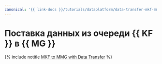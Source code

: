 ```yaml
---
canonical: '{{ link-docs }}/tutorials/dataplatform/data-transfer-mkf-mmg'
---
```


# Поставка данных из очереди {{ KF }} в {{ MG }}

{% include notitle [MKF to MMG with Data Transfer](../../_tutorials/dataplatform/data-transfer-mkf-mmg.md) %}
